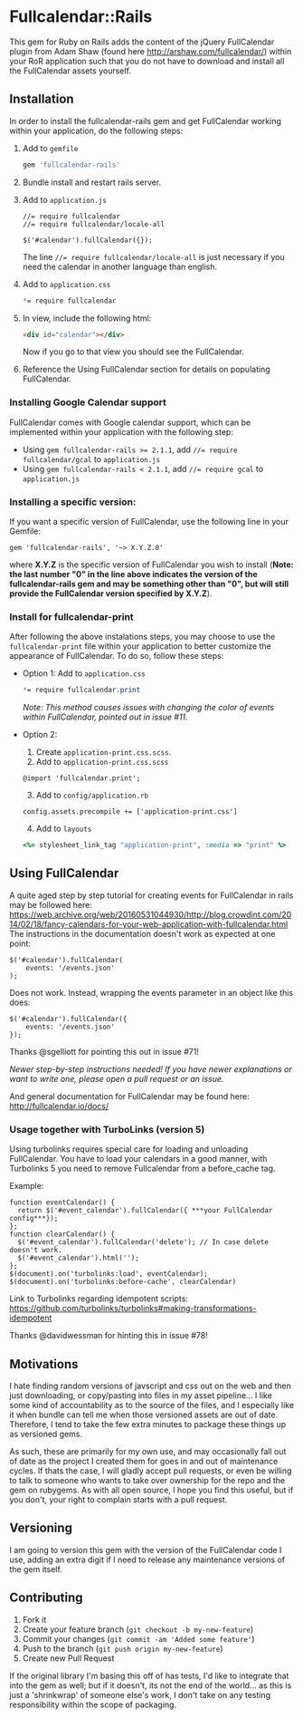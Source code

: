 # Fullcalendar::Rails

This gem for Ruby on Rails adds the content of the jQuery FullCalendar plugin from Adam Shaw (found here http://arshaw.com/fullcalendar/) within your RoR application such that you do not have to download and install all the FullCalendar assets yourself.

## Installation
In order to install the fullcalendar-rails gem and get FullCalendar working within your application, do the following steps:

1. Add to `gemfile`
    ```ruby
    gem 'fullcalendar-rails'
    ```

1. Bundle install and restart rails server.

1. Add to `application.js`
    ```jquery
    //= require fullcalendar
    //= require fullcalendar/locale-all

    $('#calendar').fullCalendar({});
    ```
    The line `//= require fullcalendar/locale-all` is just necessary if you need the calendar in another language than english.

1. Add to `application.css`
    ```css
    *= require fullcalendar
    ```

1. In view, include the following html:
    ```html
    <div id="calendar"></div>
    ```
    Now if you go to that view you should see the FullCalendar.

1. Reference the Using FullCalendar section for details on populating FullCalendar.

### Installing Google Calendar support
FullCalendar comes with Google calendar support, which can be implemented within your application with the following step:

* Using `gem fullcalendar-rails >= 2.1.1`, add `//= require fullcalendar/gcal` to `application.js`
* Using `gem fullcalendar-rails < 2.1.1`, add `//= require gcal` to `application.js`

### Installing a specific version:
If you want a specific version of FullCalendar, use the following line in your Gemfile:

    gem 'fullcalendar-rails', '~> X.Y.Z.0'

where **X.Y.Z** is the specific version of FullCalendar you wish to install (**Note: the last number "0" in the line above indicates the version of the fullcalendar-rails gem and may be something other than "0", but will still provide the FullCalendar version specified by X.Y.Z**).

### Install for fullcalendar-print
After following the above instalations steps, you may choose to use the `fullcalendar-print` file within your application to better customize the appearance of FullCalendar. To do so, follow these steps:

+ Option 1: Add to `application.css`
    ```css
    *= require fullcalendar.print
    ```
    *Note: This method causes issues with changing the color of events within FullCalendar, pointed out in issue #11.*

+ Option 2:
  1. Create `application-print.css.scss`.
  2. Add to `application-print.css.scss`
    ```
    @import 'fullcalendar.print';
    ```

  3. Add to `config/application.rb`
    ```
    config.assets.precompile += ['application-print.css']
    ```

  4. Add to `layouts`
    ```ruby
    <%= stylesheet_link_tag "application-print", :media => "print" %>
    ```

## Using FullCalendar
A quite aged step by step tutorial for creating events for FullCalendar in rails may be followed here:
https://web.archive.org/web/20160531044930/http://blog.crowdint.com/2014/02/18/fancy-calendars-for-your-web-application-with-fullcalendar.html
The instructions in the documentation doesn't work as expected at one point:
```
$('#calendar').fullCalendar(
    events: '/events.json'
);
```

Does not work. Instead, wrapping the events parameter in an object like this does:

```
$('#calendar').fullCalendar({
    events: '/events.json'
});
```
Thanks @sgelliott for pointing this out in issue #71!

*Newer step-by-step instructions needed! If you have newer explanations or want to write one, please open a pull request or an issue.*

And general documentation for FullCalendar may be found here:
http://fullcalendar.io/docs/

### Usage together with TurboLinks (version 5)

Using turbolinks requires special care for loading and unloading FullCalendar. You have to load your calendars in a good manner, with Turbolinks 5 you need to remove Fullcalendar from a before_cache tag.

Example:
```
function eventCalendar() {
  return $('#event_calendar').fullCalendar({ ***your FullCalendar config***});
};
function clearCalendar() {
  $('#event_calendar').fullCalendar('delete'); // In case delete doesn't work.
  $('#event_calendar').html('');
};
$(document).on('turbolinks:load', eventCalendar);
$(document).on('turbolinks:before-cache', clearCalendar)
```
Link to Turbolinks regarding idempotent scripts:
https://github.com/turbolinks/turbolinks#making-transformations-idempotent

Thanks @davidwessman for hinting this in issue #78!

## Motivations

I hate finding random versions of javscript and css out on the web and then just downloading, or copy/pasting into files in my asset pipeline... I like some kind of accountability as to the source of the files, and I especially like it when bundle can tell me when those versioned assets are out of date.  Therefore, I tend to take the few extra minutes to package these things up as versioned gems.

As such, these are primarily for my own use, and may occasionally fall out of date as the project I created them for goes in and out of maintenance cycles.  If thats the case, I will gladly accept pull requests, or even be willing to talk to someone who wants to take over ownership for the repo and the gem on rubygems.  As with all open source, I hope you find this useful, but if you don't, your right to complain starts with a pull request.

## Versioning

I am going to version this gem with the version of the FullCalendar code I use, adding an extra digit if I need to release any maintenance versions of the gem itself.

## Contributing

1. Fork it
2. Create your feature branch (`git checkout -b my-new-feature`)
3. Commit your changes (`git commit -am 'Added some feature'`)
4. Push to the branch (`git push origin my-new-feature`)
5. Create new Pull Request

If the original library I'm basing this off of has tests, I'd like to integrate that into the gem as well; but if it doesn't, its not the end of the world... as this is just a 'shrinkwrap' of someone else's work, I don't take on any testing responsibility within the scope of packaging.
